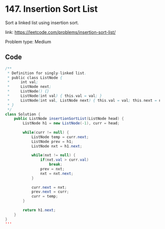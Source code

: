 # 147. Insertion Sort List
Sort a linked list using insertion sort.

link: https://leetcode.com/problems/insertion-sort-list/

Problem type: Medium

## Code
```java
/**
 * Definition for singly-linked list.
 * public class ListNode {
 *     int val;
 *     ListNode next;
 *     ListNode() {}
 *     ListNode(int val) { this.val = val; }
 *     ListNode(int val, ListNode next) { this.val = val; this.next = next; }
 * }
 */
class Solution {
    public ListNode insertionSortList(ListNode head) {
        ListNode h1 = new ListNode(-1), curr = head;
        
        while(curr != null) {
            ListNode temp = curr.next;
            ListNode prev = h1;
            ListNode nxt = h1.next;
            
            while(nxt != null) {
                if(nxt.val > curr.val)
                    break;
                prev = nxt;
                nxt = nxt.next;
            }
            
            curr.next = nxt;
            prev.next = curr;
            curr = temp;
        }
        
        return h1.next;
    }
}
'''
